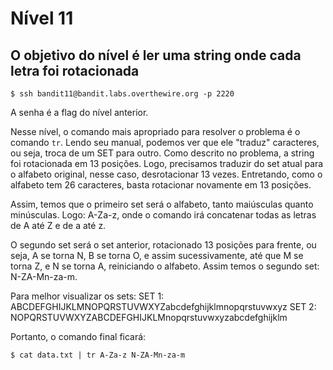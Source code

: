 # Nível 11

## O objetivo do nível é ler uma string onde cada letra foi rotacionada

```text
$ ssh bandit11@bandit.labs.overthewire.org -p 2220
```

A senha é a flag do nível anterior.

Nesse nível, o comando mais apropriado para resolver o problema é o comando `tr`. Lendo seu manual, podemos ver que ele "traduz" caracteres, ou seja, troca de um SET para outro. Como descrito no problema, a string foi rotacionada em 13 posições. Logo, precisamos traduzir do set atual para o alfabeto original, nesse caso, desrotacionar 13 vezes. Entretando, como o alfabeto tem 26 caracteres, basta rotacionar novamente em 13 posições.

Assim, temos que o primeiro set será o alfabeto, tanto maiúsculas quanto minúsculas. Logo: A-Za-z, onde o comando irá concatenar todas as letras de A até Z e de a até z.

O segundo set será o set anterior, rotacionado 13 posições para frente, ou seja, A se torna N, B se torna O, e assim sucessivamente, até que M se torna Z, e N se torna A, reiniciando o alfabeto. Assim temos o segundo set: N-ZA-Mn-za-m.

Para melhor visualizar os sets: SET 1: ABCDEFGHIJKLMNOPQRSTUVWXYZabcdefghijklmnopqrstuvwxyz SET 2: NOPQRSTUVWXYZABCDEFGHIJKLMnopqrstuvwxyzabcdefghijklm

Portanto, o comando final ficará:

```text
$ cat data.txt | tr A-Za-z N-ZA-Mn-za-m
```

